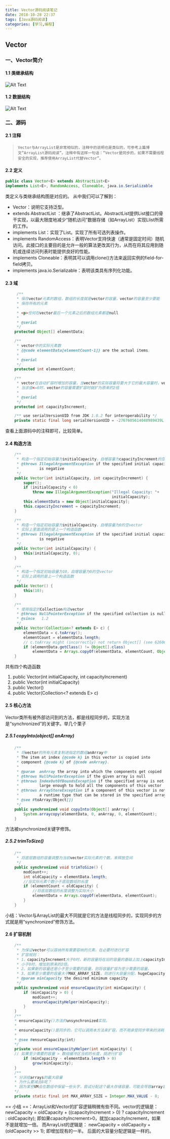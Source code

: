 ```yaml
---
title: Vector源码阅读笔记
date: 2018-10-28 22:37
tags: [Java源码阅读]
categories: [学习,编程]
---
```

## Vector ##
### 一、Vector简介 ###
#### 1.1 类继承结构 ####
![Alt Text](http://ovrlh76oe.bkt.clouddn.com/Vector%E7%B1%BB%E7%BB%A7%E6%89%BF%E7%BB%93%E6%9E%84.png)
#### 1.2 数据结构 ####
![Alt Text](http://ovrlh76oe.bkt.clouddn.com/ArrayList%E6%95%B0%E6%8D%AE%E7%BB%93%E6%9E%84%E5%9B%BE.png)
### 二、源码 ###
#### 2.1 注释 ####
>     Vector与ArrayList是非常相似的，注释中的说明也是类似的，可参考上篇博文“ArrayList源码阅读”。注释中有这样一句话：“Vector是同步的，如果不需要线程安全的实现，推荐使用ArrayList代替Vector”。

#### 2.2 定义 ####
```java
public class Vector<E> extends AbstractList<E> 
implements List<E>, RandomAccess, Cloneable, java.io.Serializable
```
类定义与类继承结构图是对应的。
从中我们可以了解到：
*	Vector<E>：说明它支持泛型。
*	extends AbstractList<E> ：继承了AbstractList。AbstractList提供List接口的骨干实现，以最大限度地减少“随机访问”数据存储（如ArrayList）实现Llist所需的工作。
*	implements List<E>：实现了List。实现了所有可选列表操作。
*	implements RandomAccess：表明Vector支持快速（通常是固定时间）随机访问。此接口的主要目的是允许一般的算法更改其行为，从而在将其应用到随机或连续访问列表时能提供良好的性能。
*	implements Cloneable：表明其可以调用clone()方法来返回实例的field-for-field拷贝。
*	implements java.io.Serializable：表明该类具有序列化功能。


#### 2.3 域 ####
```java
     /**
     * 保存vector元素的数组，数组的长度就是vector的容量，vector的容量至少要能
     * 保存所有的元素
     *
     * <p>任何在vector最后一个元素之后的数组元素都是null
     *
     * @serial
     */
    protected Object[] elementData;

    /**
     * vector中的实际元素数
     * {@code elementData[elementCount-1]} are the actual items.
     *
     * @serial
     */
    protected int elementCount;

    /**
     * vector在自动扩容时增加的容量，当vector的实际容量将要大于它的最大容量时，vector自动增加的容量
     * 当该值<=0时，vector的容量需要扩容时就扩为原来的2倍
     *
     * @serial
     */
    protected int capacityIncrement;

    /** use serialVersionUID from JDK 1.0.2 for interoperability */
    private static final long serialVersionUID = -2767605614048989439L;
```
查看上面源码中的注释即可，比较简单。

#### 2.4 构造方法 ####
```java
    /**
     * 构造一个指定初始容量为initialCapacity，自增容量为capacityIncrement的空vector
     * @throws IllegalArgumentException if the specified initial capacity
     *         is negative
     */
    public Vector(int initialCapacity, int capacityIncrement) {
        super();
        if (initialCapacity < 0)
            throw new IllegalArgumentException("Illegal Capacity: "+
                                               initialCapacity);
        this.elementData = new Object[initialCapacity];
        this.capacityIncrement = capacityIncrement;
    }

    /**
     * 构造一个指定初始容量为initialCapacity，自增容量为0的空vector
	 * 实际上里面调用的是上一个构造函数
     * @throws IllegalArgumentException if the specified initial capacity
     *         is negative
     */
    public Vector(int initialCapacity) {
        this(initialCapacity, 0);
    }

    /**
     * 构造一个指定初始容量为10，自增容量为0的空vector
     * 实际上调用的是上一个构造函数
     */
    public Vector() {
        this(10);
    }

    /**
     * 使用指定的Collection构造vector
     * @throws NullPointerException if the specified collection is null
     * @since   1.2
     */
    public Vector(Collection<? extends E> c) {
        elementData = c.toArray();
        elementCount = elementData.length;
        // c.toArray might (incorrectly) not return Object[] (see 6260652)
        if (elementData.getClass() != Object[].class)
            elementData = Arrays.copyOf(elementData, elementCount, Object[].class);
    }

```
共有四个构造函数
1.	public Vector(int initialCapacity, int capacityIncrement)
2.	public Vector(int initialCapacity)
3.	public Vector()
4.	public Vector(Collection<? extends E> c)

#### 2.5 核心方法 ####
Vector类所有被外部访问到的方法，都是线程同步的，实现方法是“synchronized”的关键字。举几个栗子
##### 2.5.1 copyInto(object[] anArray) #####
```java
    /**
     * 将vector的所有元素复制进指定的数组anArray中
     * The item at index {@code k} in this vector is copied into
     * component {@code k} of {@code anArray}.
     *
     * @param  anArray the array into which the components get copied
     * @throws NullPointerException if the given array is null
     * @throws IndexOutOfBoundsException if the specified array is not
     *         large enough to hold all the components of this vector
     * @throws ArrayStoreException if a component of this vector is not of
     *         a runtime type that can be stored in the specified array
     * @see #toArray(Object[])
     */
    public synchronized void copyInto(Object[] anArray) {
        System.arraycopy(elementData, 0, anArray, 0, elementCount);
    }
```
方法被synchronized关键字修饰。

##### 2.5.2  trimToSize() #####
```java
    /**
     * 将底层数组的容量调整为当前vector实际元素的个数，来释放空间
     */
    public synchronized void trimToSize() {
        modCount++;
        int oldCapacity = elementData.length;
		//当实际元素个数小于底层数组的长度
        if (elementCount < oldCapacity) {
			//将底层数组的长度调整为实际大小
            elementData = Arrays.copyOf(elementData, elementCount);
        }
    }

```
小结：Vector与ArrayList的最大不同就是它的方法是线程同步的，实现同步的方式就是用“synchronized”修饰方法。
#### 2.6 扩容机制 ####
```java
    /**
     * 为保证vector可以容纳所有需要容纳的元素，在必要时进行扩容
     * 扩容规则：
     * 1、capacityIncrement大于0时，新的容量将在旧的容量的基础上加上capacityIncrement；
	 * 小于0时，增加到原来的2倍。
	 * 2、如果新的容量还是小于至少需要的容量，则将容量扩容为至少需要的容量。
	 * 3、如果至少需要的容量大于MAX_ARRAY_SIZE，则进行大容量分配，hugeCapacity()函数中进行
     * @param minCapacity the desired minimum capacity
     */
    public synchronized void ensureCapacity(int minCapacity) {
        if (minCapacity > 0) {
            modCount++;
            ensureCapacityHelper(minCapacity);
        }
    }
	/**
	* ensureCapacity()方法的unsynchronized实现。
	* 
	* ensureCapacity()是同步的，它可以调用本方法来扩容，而不用承受同步带来的消耗
	* 
	* @see #ensureCapacity(int)
	*/
	private void ensureCapacityHelper(int minCapacity) {
    // 如果至少需要的容量 > 数组缓冲区当前的长度，就进行扩容
		if (minCapacity - elementData.length > 0)
			grow(minCapacity);
	}
	/**
	* 分派给arrays的最大容量
	* 为什么要减去8呢？
	* 因为某些VM会在数组中保留一些头字，尝试分配这个最大存储容量，可能会导致array容量大于VM的limit，最终导致OutOfMemoryError。
	*/
	private static final int MAX_ARRAY_SIZE = Integer.MAX_VALUE - 8;


```

== 小结 ==：ArrayList和Vector的扩容逻辑稍微有些不同。vector的逻辑是： newCapacity = oldCapacity + ((capacityIncrement > 0) ? capacityIncrement : oldCapacity); 即如果capacityIncrement>0，就加capacityIncrement，如果不是就增加一倍。 
而ArrayList的逻辑是： 
newCapacity = oldCapacity + (oldCapacity >> 1); 即增加现有的一半。
后面的大容量分配逻辑是一样的。
